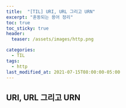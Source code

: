 ```yaml
---
title:  "[TIL] URI, URL 그리고 URN"
excerpt: "혼동되는 용어 정리"
toc: true
toc_sticky: true
header:
  teaser: /assets/images/http.png

categories:
  - TIL
tags:
  - http
last_modified_at: 2021-07-15T08:00:00-05:00
---
```



## URI, URL 그리고 URN